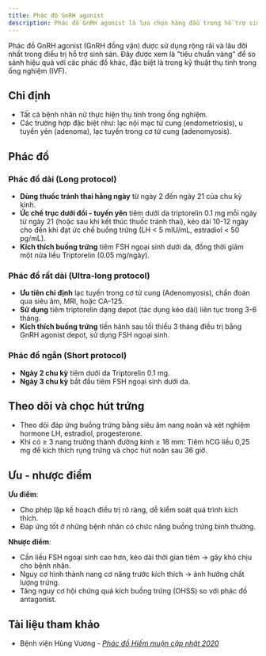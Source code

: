 ```yaml
---
title: Phác đồ GnRH agonist
description: Phác đồ GnRH agonist là lựa chọn hàng đầu trong hỗ trợ sinh sản, đặc biệt trong thụ tinh trong ống nghiệm, và là tiêu chuẩn tham chiếu cho các phác đồ kích thích buồng trứng khác.
---
```


Phác đồ GnRH agonist (GnRH đồng vận) được sử dụng rộng rãi và lâu đời nhất trong điều trị hỗ trợ sinh sản. Đây được xem là "tiêu chuẩn vàng" để so sánh hiệu quả với các phác đồ khác, đặc biệt là trong kỹ thuật thụ tinh trong ống nghiệm (IVF).

## Chỉ định

- Tất cả bệnh nhân nữ thực hiện thụ tinh trong ống nghiệm.
- Các trường hợp đặc biệt như: lạc nội mạc tử cung (endometriosis), u tuyến yên (adenoma), lạc tuyến trong cơ tử cung (adenomyosis).

## Phác đồ

### Phác đồ dài (Long protocol)

- **Dùng thuốc tránh thai hằng ngày** từ ngày 2 đến ngày 21 của chu kỳ kinh.
- **Ức chế trục dưới đồi - tuyến yên** tiêm dưới da triptorelin 0.1 mg mỗi ngày từ ngày 21 (hoặc sau khi kết thúc thuốc tránh thai), kéo dài 10-12 ngày cho đến khi đạt ức chế buồng trứng (LH < 5 mIU/mL, estradiol < 50 pg/mL).
- **Kích thích buồng trứng** tiêm FSH ngoại sinh dưới da, đồng thời giảm một nửa liều Triptorelin (0.05 mg/ngày).

### Phác đồ rất dài (Ultra-long protocol)

- **Ưu tiên chỉ định** lạc tuyến trong cơ tử cung (Adenomyosis), chẩn đoán qua siêu âm, MRI, hoặc CA-125.
- **Sử dụng** tiêm triptorelin dạng depot (tác dụng kéo dài) liên tục trong 3-6 tháng.
- **Kích thích buồng trứng** tiến hành sau tối thiểu 3 tháng điều trị bằng GnRH agonist depot, sử dụng FSH ngoại sinh.

### Phác đồ ngắn (Short protocol)

- **Ngày 2 chu kỳ** tiêm dưới da Triptorelin 0.1 mg.
- **Ngày 3 chu kỳ** bắt đầu tiêm FSH ngoại sinh dưới da.

## Theo dõi và chọc hút trứng

- Theo dõi đáp ứng buồng trứng bằng siêu âm nang noãn và xét nghiệm hormone LH, estradiol, progesterone.
- Khi có ≥ 3 nang trưởng thành đường kính ≥ 18 mm: Tiêm hCG liều 0,25 mg để kích thích rụng trứng và chọc hút noãn sau 36 giờ.

## Ưu - nhược điểm

**Ưu điểm**:

- Cho phép lập kế hoạch điều trị rõ ràng, dễ kiểm soát quá trình kích thích.
- Đáp ứng tốt ở những bệnh nhân có chức năng buồng trứng bình thường.

**Nhược điểm**:

- Cần liều FSH ngoại sinh cao hơn, kéo dài thời gian tiêm → gây khó chịu cho bệnh nhân.
- Nguy cơ hình thành nang cơ năng trước kích thích → ảnh hưởng chất lượng trứng.
- Tăng nguy cơ hội chứng quá kích buồng trứng (OHSS) so với phác đồ antagonist.

## Tài liệu tham khảo

- Bệnh viện Hùng Vương - [_Phác đồ Hiếm muộn cập nhật 2020_](https://bvhungvuong.vn/danh-cho-nhan-vien/phac-do-hiem-muon-cap-nhat-2020)
